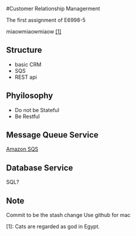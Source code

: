 #Customer Relationship Managerment

The first assignment of E6998-5

miaowmiaowmiaow [[1]](#tag1)


## Structure
- basic CRM
- SQS
- REST api

## Phyilosophy
- Do not be Stateful
- Be Restful

## Message Queue Service
[Amazon SQS](http://aws.amazon.com/cn/sqs/)

## Database Service
SQL?


## Note
Commit to be the stash change
Use github for mac




<a name="tag1"></a> \[1\]: Cats are regarded as god in Egypt.
